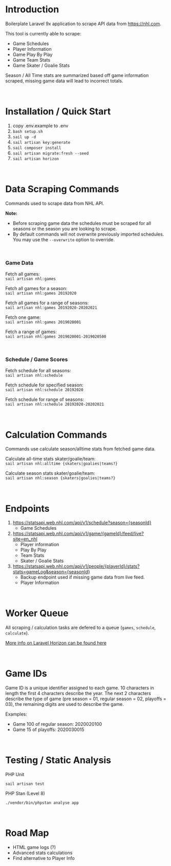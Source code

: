 # Introduction
Boilerplate Laravel 9x application to scrape API data from https://nhl.com.

This tool is currently able to scrape:
- Game Schedules
- Player Information
- Game Play By Play
- Game Team Stats
- Game Skater / Goalie Stats

Season / All Time stats are summarized based off game information scraped, missing game data will lead to incorrect totals. 

<br />

# Installation / Quick Start

1) copy .env.example to .env
2) `bash setup.sh`
3) `sail up -d`
4) `sail artisan key:generate`
5) `sail composer install`
6) `sail artisan migrate:fresh --seed`
7) `sail artisan horizon`

<br />

# Data Scraping Commands
Commands used to scrape data from NHL API. 

**Note:** 
- Before scraping game data the schedules must be scraped for all seasons or the season you are looking to scrape.
- By default commands will not overwrite previously imported schedules. You may use the `--overwrite` option to override.

<br />

### Game Data

Fetch all games:<br />
`sail artisan nhl:games`

Fetch all games for a season:<br />
`sail artisan nhl:games 20192020`

Fetch all games for a range of seasons:<br />
`sail artisan nhl:games 20192020-20202021`

Fetch one game:<br />
`sail artisan nhl:games 2019020001`

Fetch a range of games:<br />
`sail artisan nhl:games 2019020001-2019020500`

<br />

### Schedule / Game Scores
Fetch schedule for all seasons:<br />
`sail artisan nhl:schedule`

Fetch schedule for specified season:<br />
`sail artisan nhl:schedule 20192020`

Fetch schedule for range of seasons:<br />
`sail artisan nhl:schedule 20192020-20202021`

<br />

# Calculation Commands
Commands use calculate season/alltime stats from fetched game data.<br />

Calculate all-time stats skater/goalie/team:<br />
`sail artisan nhl:alltime {skaters|goalies|teams?}`

Calculate season stats skater/goalie/team:<br />
`sail artisan nhl:season {skaters|goalies|teams?}`

<br />

# Endpoints
1) https://statsapi.web.nhl.com/api/v1/schedule?season={seasonId}
    - Game Schedules
2) https://statsapi.web.nhl.com/api/v1/game/{gameId}/feed/live?site=en_nhl
   - Player information
   - Play By Play
   - Team Stats
   - Skater / Goalie Stats
3) https://statsapi.web.nhl.com/api/v1/people/{playerId}/stats?stats=gameLog&season={seasonId}
    - Backup endpoint used if missing game data from live feed.
    - Player Information

<br />

# Worker Queue
All scraping / calculation tasks are defered to a queue (`games`, `schedule`, `calculate`). 

[More info on Laravel Horizon can be found here](https://laravel.com/docs/9.x/horizon) 

<br />

# Game IDs
Game ID is a unique identifier assigned to each game. 10 characters in length the first 4 characters describe the year. The next 2 characters describe the type of game (pre season = 01, regular season = 02, playoffs = 03), the remaining digits are used to describe the game. 

Examples:
- Game 100 of regular season: 2020020100
- Game 15 of playoffs: 2020030015

<br />

# Testing / Static Analysis

PHP Unit

`sail artisan test`

PHP Stan (Level 8)

`./vendor/bin/phpstan analyse app`

<br />

# Road Map
- HTML game logs (?)
- Advanced stats calculations
- Find alternative to Player Info
